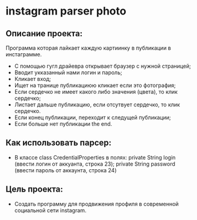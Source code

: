# instagram parser photo

## Описание проекта:
 Программа которая лайкает каждую картиинку в публикации в инстаграмме.
  - C помощью гугл драйевра открывает браузер с нужной страницей; 
  - Вводит укказанный нами логин и пароль; 
  - Кликает вход;
  - Ищет на транице публикациюю кликает если это фотография;
  - Если сердечко не имеет какого либо значения (цвета), то клик сердечко;
  - Листает дальше публикацию, если отсутвует сердечко, то клик сердечко.
  - Если конец публикации, переходит к следущей публикации;
  - Если больше нет публикации the end.


## Как использовать парсер:

- В классе class CredentialProperties в полях:
  private String login (ввести логин от аккуанта, строка 23);
  private String password (ввести пароль от аккаунта, строка 24)
  
## Цель проекта: 
  
  - Создать программу для продвижения профиля в современной социальной сети instagram.
